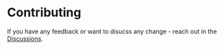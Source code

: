 # Contributing
If you have any feedback or want to disucss any change - reach out in the [Discussions](https://github.com/lyndychivs/Retry/discussions).
